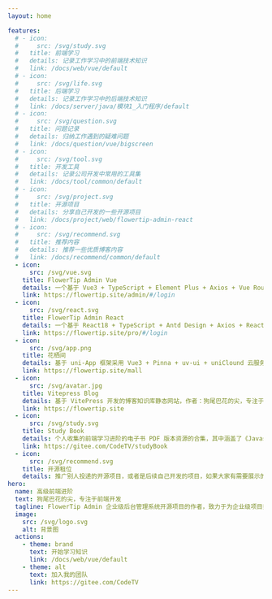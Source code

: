 ```yaml
---
layout: home

features:
  # - icon:
  #     src: /svg/study.svg
  #   title: 前端学习
  #   details: 记录工作学习中的前端技术知识
  #   link: /docs/web/vue/default
  # - icon:
  #     src: /svg/life.svg
  #   title: 后端学习
  #   details: 记录工作学习中的后端技术知识
  #   link: /docs/server/java/模块1_入门程序/default
  # - icon: 
  #     src: /svg/question.svg
  #   title: 问题记录
  #   details: 归纳工作遇到的疑难问题
  #   link: /docs/question/vue/bigscreen
  # - icon:
  #     src: /svg/tool.svg
  #   title: 开发工具
  #   details: 记录公司开发中常用的工具集
  #   link: /docs/tool/common/default
  # - icon: 
  #     src: /svg/project.svg
  #   title: 开源项目
  #   details: 分享自己开发的一些开源项目
  #   link: /docs/project/web/flowertip-admin-react
  # - icon:
  #     src: /svg/recommend.svg
  #   title: 推荐内容
  #   details: 推荐一些优质博客内容
  #   link: /docs/recommend/common/default
  - icon:
      src: /svg/vue.svg
    title: FlowerTip Admin Vue
    details: 一个基于 Vue3 + TypeScript + Element Plus + Axios + Vue Router@4 + Pina + Vite 开发的企业级后台管理系统
    link: https://flowertip.site/admin/#/login
  - icon:
      src: /svg/react.svg
    title: FlowerTip Admin React
    details: 一个基于 React18 + TypeScript + Antd Design + Axios + React-Router-Dom@6 + Valtio + Vite 开发的企业级后台管理系统
    link: https://flowertip.site/pro/#/login
  - icon:
      src: /svg/app.png
    title: 花栖间
    details: 基于 uni-App 框架采用 Vue3 + Pinna + uv-ui + uniClound 云服务前后端一体化模式开发的一套代码部署多端平台的，鲜花商城项目。
    link: https://flowertip.site/mall
  - icon:
      src: /svg/avatar.jpg
    title: Vitepress Blog
    details: 基于 VitePress 开发的博客知识库静态网站，作者：狗尾巴花的尖，专注于前端开发，目的在于提升自身技术水平和指导日常工作
    link: https://flowertip.site
  - icon:
      src: /svg/study.svg
    title: Study Book
    details: 个人收集的前端学习进阶的电子书 PDF 版本资源的合集，其中涵盖了《Javascript DOM编程艺术》《编写可维护的Javascript代码》等经典书籍
    link: https://gitee.com/CodeTV/studyBook
  - icon:
      src: /svg/recommend.svg
    title: 开源租位
    details: 推广别人投递的开源项目，或者是后续自己开发的项目，如果大家有需要展示的自己的作品，可以联系作者，作者会审核项目后添加在此展示你的个人作品
hero:
  name: 高级前端进阶
  text: 狗尾巴花的尖，专注于前端开发
  tagline: FlowerTip Admin 企业级后台管理系统开源项目的作者，致力于为企业级项目提供开箱即用的解决方案
  image:
    src: /svg/logo.svg
    alt: 背景图
  actions:
    - theme: brand
      text: 开始学习知识
      link: /docs/web/vue/default
    - theme: alt
      text: 加入我的团队
      link: https://gitee.com/CodeTV
---
```

